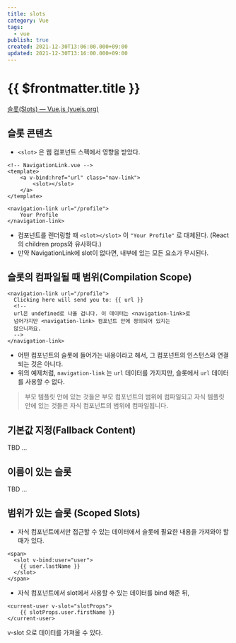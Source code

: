 ```yaml
---
title: slots
category: Vue
tags:
  - vue
publish: true
created: 2021-12-30T13:06:00.000+09:00
updated: 2021-12-30T13:16:00.000+09:00
---
```


# {{ $frontmatter.title }}

[슬롯(Slots) — Vue.js (vuejs.org)](https://kr.vuejs.org/v2/guide/components-slots.html)

## 슬롯 콘텐츠

- `<slot>` 은 웹 컴포넌트 스펙에서 영향을 받았다.

```vue
<!-- NavigationLink.vue -->
<template>
	<a v-bind:href="url" class="nav-link">
		<slot></slot>
	</a>
</template>
```

```vue
<navigation-link url="/profile">
	Your Profile
</navigation-link>
```

- 컴포넌트를 렌더링할 때 `<slot></slot>` 이 `"Your Profile"` 로 대체된다. (React의 children props와 유사하다.)
- 만약 NavigationLink에 slot이 없다면, 내부에 있는 모든 요소가 무시된다.

## 슬롯의 컴파일될 때 범위(Compilation Scope)

```vue
<navigation-link url="/profile">
  Clicking here will send you to: {{ url }}
  <!--
  url은 undefined로 나올 겁니다. 이 데이터는 <navigation-link>로
  넘어가지만 <navigation-link> 컴포넌트 안에 정의되어 있지는
  않으니까요.
  -->
</navigation-link>
```

- 어떤 컴포넌트의 슬롯에 들어가는 내용이라고 해서, 그 컴포넌트의 인스턴스와 연결되는 것은 아니다.
- 위의 예제처럼, `navigation-link` 는 `url` 데이터를 가지지만, 슬롯에서 `url` 데이터를 사용할 수 없다.

> 부모 템플릿 안에 있는 것들은 부모 컴포넌트의 범위에 컴파일되고 자식 템플릿 안에 있는 것들은 자식 컴포넌트의 범위에 컴파일됩니다.

## 기본값 지정(Fallback Content)

TBD ...

## 이름이 있는 슬롯

TBD ...

## 범위가 있는 슬롯 (Scoped Slots)

- 자식 컴포넌트에서만 접근할 수 있는 데이터에서 슬롯에 필요한 내용을 가져와야 할 때가 있다.

```vue
<span>
  <slot v-bind:user="user">
    {{ user.lastName }}
  </slot>
</span>
```

- 자식 컴포넌트에서 slot에서 사용할 수 있는 데이터를 bind 해준 뒤,

```vue
<current-user v-slot="slotProps">
	{{ slotProps.user.firstName }}
</current-user>
```

v-slot 으로 데이터를 가져올 수 있다.
